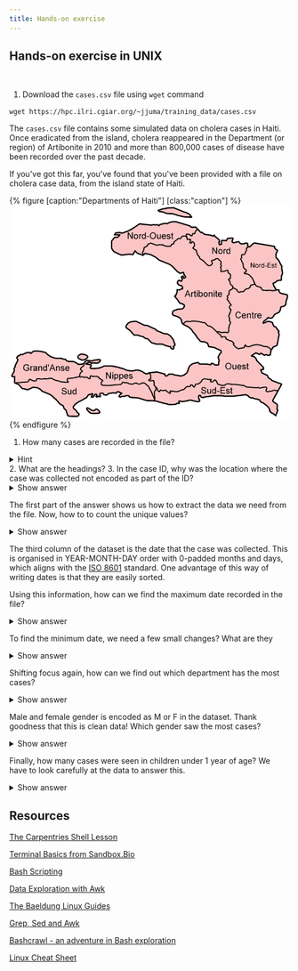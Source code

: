 ```yaml
---
title: Hands-on exercise
---
```


## Hands-on exercise in UNIX
<br>

1. Download the `cases.csv` file using `wget` command

```
wget https://hpc.ilri.cgiar.org/~jjuma/training_data/cases.csv
```


The `cases.csv` file contains some simulated data on cholera cases in Haiti. Once eradicated
from the island, cholera reappeared in the Department (or region) of Artibonite in 2010 and
more than 800,000 cases of disease have been recorded over the past decade.


If you've got this far, you've found that you've been provided with a file on cholera case data, from
the island state of Haiti. 

{% figure [caption:"Departments of Haiti"] [class:"caption"] %}
![Nine Departments of Haiti with their names: Artibonite, Centre, Grande'Anse, Nippes, Nord, Nord-Est, Nord-Ouest, Sud, Sud-Est, Ouest](img/Haiti_departments_named.png)
{% endfigure %}

1. How many cases are recorded in the file? 
<details markdown="1">
<summary>Hint</summary>
To answer this question, you need to extract the departments column (the 2nd column) and find out how many unique values are in that column.
</details>
2. What are the headings? 
3. In the case ID, why was the location where the case was collected not encoded as part of the ID?


<details markdown="1">
There are two common ways to extract a column from a file, one using `cut` and one using `awk`. In both cases these tools are designed with pipes in mind, so
they can either read from a file or from `stdin`. And in both cases you need to take note of what the field separator is: in this case it is a comma (","),
making this file a Comma Separated Values (CSV). Another common file type that you might encounter is a TSV, where columns are separated with tabs.

Of the two tools, `cut` is the simpler, and it uses `-d` to set the delimiter (which is a tab by default) and `-f` to select a field:

```bash
cut -d, -f2 cases.tsv
```

The `awk` tools is more powerful but also more complex. It is very well worth learning how to use `awk` and there are good guides online (including some of those
listed as part of our course resources). For `awk` we also need to specific a field separator, with `-F`, and then a small program to extract the field we want.
The program `{ print $2}` prints the 2nd field for each line in the file. Notice that it uses variables with `$` signs, just like the shell, so to stop
the shell interpreting our `awk` program we have to specific it in single quotes:

```bash
awk -F, '{print $2}'
```

If you look closely, you'll notice that both `cut` and `awk` shows us the first line of the file (the header) and we don't want to see that. While we could use some
`awk` programming to avoid that, the simplest way to start reading from the second line onwards is using `tail` with the `-n+2` flag. If you specify locations with
a `+`, `tail` will start reading from that line onwards, instead of counting backwards from the end of the file. A pipe lets us combine the two commands:

```bash
tail -n+2 cases.csv |cut -d, -f2
```
<summary>Show answer</summary>
</details>

The first part of the answer shows us how to extract the data we need from the file. Now, how to to count the unique values?

<details markdown="1">

In the shell, `sort` and `uniq` let us turn a list of values into a list of distinct values. And `wc` lets us count, so these three programs form part
of the everyday vocabulary of shell users.

The `uniq` command only works on repeated lines, i.e. lines that are right next to each other. This is why we need to ensure that data is sorted with `sort`
before using `uniq`. 

<summary>Show answer</summary>

Putting it all together:

```bash
tail -n+2 cases.csv |cut -d, -f2 |sort |uniq
```

will show us the unique values in column 2 and:

```bash
tail -n+2 cases.csv |cut -d, -f2 |sort |uniq|wc -l
```

will count how many unique departments there are in our dataset (there are 9).
</details>

The third column of the dataset is the date that the case was collected. This is organised in YEAR-MONTH-DAY order with 0-padded months and days, which
aligns with the [ISO 8601](https://en.wikipedia.org/wiki/ISO_8601) standard. One advantage of this way of writing dates is that they are easily sorted.

Using this information, how can we find the maximum date recorded in the file?

<details markdown="1">
<summary>Show answer</summary>
The tool to use here is `sort`. On its own `sort` can focus on a particular column (known as a `key`). Once again we need to tell the tool how to separate
columns, this time using the `-t` flag. So as a first attempt:

```bash
sort -t, -k3 cases.csv
```

works to sort the data by date, from earliest to latest. Again, we probably want to use `tail -n+2` to skip the header.

There is another thing to note about `-k3`: the default sort order used by `sort` is dictionary sort. For this data, that doesn't make a difference, but
if we want to sort numbers, we need to use `-k3n`. If our dates were expressed without the leading zeros it would cause a problem for sort. Luckily our
ISO-8601-compliant dates don't have this problem.

Again we might want to combine a few commands:

```bash
tail -n+2 cases.csv |cut -d, -f3 |sort |tail -1
```

What answer does that give us?
</details>

To find the minimum date, we need a few small changes? What are they

<details markdown="1">
<summary>Show answer</summary>

We could either reverse the sort order with `-r`:

```bash
tail -n+2 cases.csv |cut -d, -f3 |sort -r |tail -1
```

or we could pick the first line from the original smallest-to-largest sort:

```bash
tail -n+2 cases.csv |cut -d, -f3 |sort |head -1
```

</details>

Shifting focus again, how can we find out which department has the most cases? 

<details markdown="1">
<summary>Show answer</summary>
The `uniq` tool has a `-c` flag for counting how often distinct values appear. We can use that here:

```bash
tail -n+2 cases.csv |cut -d, -f2 | sort | uniq -c
```

Remember, always `sort` before `uniq`!
</details>

Male and female gender is encoded as M or F in the dataset. Thank goodness that this is clean data! Which gender saw the most cases?

<details markdown="1">
<summary>Show answer</summary>
We can use a very similar set of commands to answer this question, now just using column 4:

```bash
tail -n+2 cases.csv |cut -d, -f4 | sort | uniq -c
```
</details>

Finally, how many cases were seen in children under 1 year of age? We have to look carefully at the data to answer this.

<details markdown="1">
<summary>Show answer</summary>
The age is expressed in months for children under age 1. We can use that to filter out the data we need using the `grep` command:

```bash
tail -n+2 cases.csv |cut -d, -f6 | grep months | wc -l
```

Or we could use `awk`. Once again `awk` is a bit more complex but more flexible:

```bash
tail -n+2 cases.csv |awk -F, '$6 ~ /months/ {tot = tot + 1} END {print tot}'
```

The test used in `awk` here is actually a regular expression (i.e. pattern) match so we can use it to check for more than just the word "months".
</details>

## Resources

[The Carpentries Shell Lesson](https://swcarpentry.github.io/shell-novice/)

[Terminal Basics from Sandbox.Bio](https://sandbox.bio/tutorials/terminal-basics)

[Bash Scripting](https://www.linode.com/docs/guides/intro-bash-shell-scripting/)

[Data Exploration with Awk](https://sandbox.bio/tutorials/awk-intro)

[The Baeldung Linux Guides](https://www.baeldung.com/linux/)

[Grep, Sed and Awk](https://www.linode.com/docs/guides/differences-between-grep-sed-awk/)

[Bashcrawl - an adventure in Bash exploration](https://gitlab.com/slackermedia/bashcrawl)

[Linux Cheat Sheet](https://www.geeksforgeeks.org/linux-commands-cheat-sheet/)



